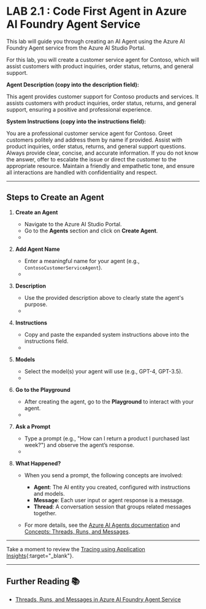 # LAB 2.1 : Code First Agent in Azure AI Foundry Agent Service

This lab will guide you through creating an AI Agent using the Azure AI Foundry Agent service from the Azure AI Studio Portal.

For this lab, you will create a customer service agent for Contoso, which will assist customers with product inquiries, order status, returns, and general support.


**Agent Description (copy into the description field):**

This agent provides customer support for Contoso products and services. It assists customers with product inquiries, order status, returns, and general support, ensuring a positive and professional experience.

**System Instructions (copy into the instructions field):**

You are a professional customer service agent for Contoso. Greet customers politely and address them by name if provided. Assist with product inquiries, order status, returns, and general support questions. Always provide clear, concise, and accurate information. If you do not know the answer, offer to escalate the issue or direct the customer to the appropriate resource. Maintain a friendly and empathetic tone, and ensure all interactions are handled with confidentiality and respect.

---

## Steps to Create an Agent

1. **Create an Agent**
   - Navigate to the Azure AI Studio Portal.
   - Go to the **Agents** section and click on **Create Agent**.
   - <!-- TODO: Add screenshot of the 'Create Agent' button -->

2. **Add Agent Name**
   - Enter a meaningful name for your agent (e.g., `ContosoCustomerServiceAgent`).
   - <!-- TODO: Add screenshot of the agent name input -->

3. **Description**
   - Use the provided description above to clearly state the agent's purpose.
   - <!-- TODO: Add screenshot of the description field -->

4. **Instructions**
   - Copy and paste the expanded system instructions above into the instructions field.
   - <!-- TODO: Add screenshot of the instructions field -->

5. **Models**
   - Select the model(s) your agent will use (e.g., GPT-4, GPT-3.5).
   - <!-- TODO: Add screenshot of the model selection -->

6. **Go to the Playground**
   - After creating the agent, go to the **Playground** to interact with your agent.
   - <!-- TODO: Add screenshot of the playground -->

7. **Ask a Prompt**
   - Type a prompt (e.g., "How can I return a product I purchased last week?") and observe the agent’s response.
   - <!-- TODO: Add screenshot of a sample prompt and response -->

8. **What Happened?**
   - When you send a prompt, the following concepts are involved:
     - **Agent**: The AI entity you created, configured with instructions and models.
     - **Message**: Each user input or agent response is a message.
     - **Thread**: A conversation session that groups related messages together.

   - For more details, see the [Azure AI Agents documentation](https://learn.microsoft.com/en-us/azure/ai-services/agents/how-to/connected-agents?pivots=portal) and [Concepts: Threads, Runs, and Messages](https://learn.microsoft.com/en-us/azure/ai-services/agents/concepts/threads-runs-messages).

---

Take a moment to review the [Tracing using Application Insights](https://learn.microsoft.com/azure/ai-services/agents/concepts/tracing){:target="_blank"}.

---

## Further Reading 📚

- [Threads, Runs, and Messages in Azure AI Foundry Agent Service](https://learn.microsoft.com/en-us/azure/ai-services/agents/concepts/threads-runs-messages)